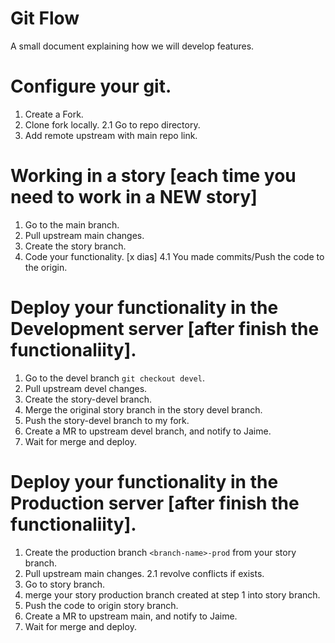# Git Flow

A small document explaining how we will develop features.

# Configure your git.

1. Create a Fork.
2. Clone fork locally.
2.1 Go to repo directory.
3. Add remote upstream with main repo link.

# Working in a story [each time you need to work in a NEW story]

1. Go to the main branch.
2. Pull upstream main changes.
3. Create the story branch.
4. Code your functionality. [x dias]
4.1 You made commits/Push the code to the origin.


# Deploy your functionality in the Development server [after finish the functionaliity].

1. Go to the devel branch `git checkout devel`.
2. Pull upstream devel changes.
3. Create the story-devel branch.
4. Merge the original story branch in the story devel branch.
5. Push the story-devel branch to my fork.
6. Create a MR to upstream devel branch, and notify to Jaime.
7. Wait for merge and deploy.


# Deploy your functionality in the Production server [after finish the functionaliity].

1. Create the production branch `<branch-name>-prod` from your story branch.
2. Pull upstream main changes.
2.1 revolve conflicts if exists.
3. Go to story branch.
4. merge your story production branch created at step 1 into story branch.
5. Push the code to origin story branch.
6. Create a MR to upstream main, and notify to Jaime.
7. Wait for merge and deploy.






